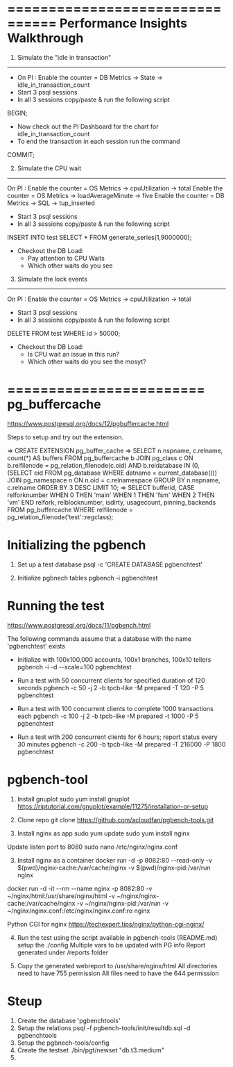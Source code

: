 ================================
Performance Insights Walkthrough
================================

1. Simulate the "idle in transaction"
-------------------------------------
* On PI : Enable the counter = DB Metrics ->  State -> idle_in_transaction_count
* Start 3 psql sessions
* In all 3 sessions copy/paste & run the following script

BEGIN;

* Now check out the PI Dashboard for the chart for idle_in_transaction_count
* To end the transaction in each session run the command

COMMIT;

2. Simulate the CPU wait
-------------------------
On PI : Enable the counter = OS Metrics -> cpuUtilization -> total
        Enable the counter = OS Metrics -> loadAverageMinute -> five
        Enable the counter = DB Metrics -> SQL -> tup_inserted

* Start 3 psql sessions
* In all 3 sessions copy/paste & run the following script

INSERT INTO test 
SELECT * 
FROM generate_series(1,9000000);

* Checkout the DB Load:
  - Pay attention to CPU Waits
  - Which other waits do you see

3. Simulate the lock events
---------------------------
On PI : Enable the counter = OS Metrics -> cpuUtilization -> total
* Start 3 psql sessions
* In all 3 sessions copy/paste & run the following script

DELETE FROM test
WHERE id > 50000;

* Checkout the DB Load:
  - Is CPU wait an issue in this run?
  - Which other waits do you see the mosyt?







========================
pg_buffercache
========================
https://www.postgresql.org/docs/12/pgbuffercache.html

Steps to setup and try out the extension.

=> CREATE EXTENSION pg_buffer_cache
=> SELECT n.nspname, c.relname, count(*) AS buffers
             FROM pg_buffercache b JOIN pg_class c
             ON b.relfilenode = pg_relation_filenode(c.oid) AND
                b.reldatabase IN (0, (SELECT oid FROM pg_database
                                      WHERE datname = current_database()))
             JOIN pg_namespace n ON n.oid = c.relnamespace
             GROUP BY n.nspname, c.relname
             ORDER BY 3 DESC
             LIMIT 10;
=> SELECT bufferid,
        CASE relforknumber
            WHEN 0 THEN 'main'
            WHEN 1 THEN 'fsm'
            WHEN 2 THEN 'vm'
        END relfork,
        relblocknumber,
        isdirty,
        usagecount,
        pinning_backends
        FROM pg_buffercache
        WHERE relfilenode = pg_relation_filenode('test'::regclass);





Initializing the pgbench
========================
1. Set up a test database
psql -c 'CREATE DATABASE pgbenchtest'

2. Initialize pgbnech tables
pgbench -i pgbenchtest

Running the test
================
https://www.postgresql.org/docs/11/pgbench.html

The following commands assume that a database with the name 'pgbenchtest' exists

* Initialize with 100x100,000 accounts, 100x1 branches, 100x10 tellers
pgbench -i -d --scale=100  pgbenchtest

* Run a test with 50 concurrent clients for specified duration of 120 seconds
pgbench -c 50 -j 2   -b  tpcb-like -M prepared   -T 120 -P 5  pgbenchtest

* Run a test with 100 concurrent clients to complete 1000 transactions each
pgbench -c 100 -j 2   -b  tpcb-like -M prepared   -t 1000 -P 5  pgbenchtest

* Run a test with 200 concurrent clients for 6 hours; report status every 30 minutes
pgbench -c 200  -b  tpcb-like -M prepared   -T 216000 -P 1800  pgbenchtest




pgbench-tool
============
1. Install gnuplot
sudo yum install gnuplot
https://riptutorial.com/gnuplot/example/11275/installation-or-setup

2. Clone repo
git clone https://github.com/acloudfan/pgbench-tools.git

3. Install nginx as app
sudo yum  update
sudo yum install nginx

Update listen port to 8080
sudo nano /etc/nginx/nginx.conf

3. Install nginx as a container
docker run -d -p 8082:80 --read-only -v $(pwd)/nginx-cache:/var/cache/nginx -v $(pwd)/nginx-pid:/var/run nginx

docker run -d -it --rm  --name nginx -p 8082:80 -v ~/nginx/html:/usr/share/nginx/html -v ~/nginx/nginx-cache:/var/cache/nginx -v ~/nginx/nginx-pid:/var/run  -v ~/nginx/nginx.conf:/etc/nginx/nginx.conf:ro  nginx

Python CGI for nginx
https://techexpert.tips/nginx/python-cgi-nginx/

4. Run the test using the script available in pgbench-tools (README.md)
setup the ./config 
Multiple vars to be updated with PG info
Report generated under /reports folder

5. Copy the generated webreport to /usr/share/nginx/html
All directories need to have 755 permission
All files need to have the 644 permission

Steup
=====
1. Create the database   'pgbenchtools'
2. Setup the relations
psql -f pgbench-tools/init/resultdb.sql -d pgbenchtools
3. Setup the pgbnech-tools/config
4. Create the testset
./bin/pgt/newset "db.t3.medium"
4. 